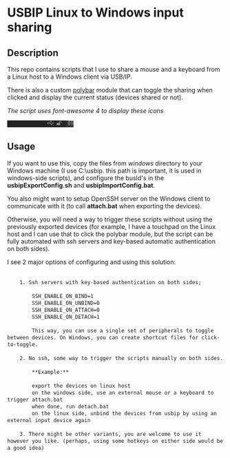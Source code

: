 # USBIP Linux to Windows input sharing

## Description

This repo contains scripts that I use to share a mouse and a keyboard from a Linux host to a Windows client via USB/IP.

There is also a custom [polybar](https://github.com/polybar/polybar) module that can toggle the sharing when clicked and display the current status (devices shared or not).

_The script uses font-awesome 4 to display these icons_

![polybar module screenshot](./screenshots/polybar.png)

## Usage

If you want to use this, copy the files from _windows_ directory to your Windows machine (I use C:\usbip. this path is important, it is used in windows-side scripts), and configure the busId's in the **usbipExportConfig.sh** and **usbipImportConfig.bat**.

You also might want to setup OpenSSH server on the Windows client to communicate with it (to call **attach.bat** when exporting the devices).

Otherwise, you will need a way to trigger these scripts without using the previously exported devices (for example, I have a touchpad on the Linux host and I can use that to click the polybar module, but the script can be fully automated with ssh servers and key-based automatic authentication on both sides).

I see 2 major options of configuring and using this solution:
```

    1. Ssh servers with key-based authentication on both sides;
    
        SSH_ENABLE_ON_BIND=1
        SSH_ENABLE_ON_UNBIND=0
        SSH_ENABLE_ON_ATTACH=0
        SSH_ENABLE_ON_DETACH=1
        
        This way, you can use a single set of peripherals to toggle between devices. On Windows, you can create shortcut files for click-to-toggle.
    
    2. No ssh, some way to trigger the scripts manually on both sides.
        
        **Example:**
     
        export the devices on linux host
        on the windows side, use an external mouse or a keyboard to trigger attach.bat
        when done, run detach.bat
        on the linux side, unbind the devices from usbip by using an external input device again
        
    3. There might be other variants, you are welcome to use it however you like. (perhaps, using some hotkeys on either side would be a good idea)
```
